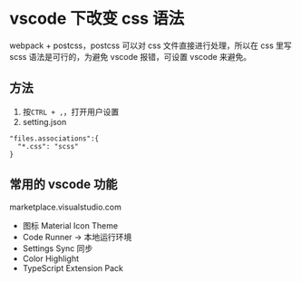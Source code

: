 # vscode 下改变 css 语法

webpack + postcss，postcss 可以对 css 文件直接进行处理，所以在 css 里写 scss 语法是可行的，为避免 vscode 报错，可设置 vscode 来避免。

## 方法

1. 按`CTRL + ,`，打开用户设置
2. setting.json

```
"files.associations":{
  "*.css": "scss"
}
```

## 常用的 vscode 功能

marketplace.visualstudio.com

- 图标 Material Icon Theme
- Code Runner -> 本地运行环境
- Settings Sync 同步
- Color Highlight
- TypeScript Extension Pack
